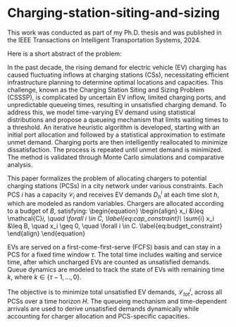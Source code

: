 # Charging-station-siting-and-sizing

This work was conducted as part of my Ph.D. thesis and was published in the IEEE Transactions on Intelligent Transportation Systems, 2024.

Here is a short abstract of the problem:

In the past decade, the rising demand for electric vehicle (EV) charging has caused fluctuating inflows at charging stations (CSs), necessitating efficient infrastructure planning to determine optimal locations and capacities. This challenge, known as the Charging Station Siting and Sizing Problem (CSSSP), is complicated by uncertain EV inflow, limited charging ports, and unpredictable queueing times, resulting in unsatisfied charging demand. To address this, we model time-varying EV demand using statistical distributions and propose a queueing mechanism that limits waiting times to a threshold. An iterative heuristic algorithm is developed, starting with an initial port allocation and followed by a statistical approximation to estimate unmet demand. Charging ports are then intelligently reallocated to minimize dissatisfaction. The process is repeated until unmet demand is minimized. The method is validated through Monte Carlo simulations and comparative analysis.

This paper formalizes the problem of allocating chargers to potential charging stations (PCSs) in a city network under various constraints. Each PCS $i$ has a capacity $\mathcal{C}_i$ and receives EV demands $D_h^i$ at each time slot $h$, which are modeled as random variables. Chargers are allocated according to a budget of $B$, satisfying:
\begin{equation}
\begin{align}
    x_i &\leq \mathcal{C}_i, \quad \forall i \in C, \label{eq:cap_constraint}\\
    \sum_{i} x_i &\leq B, \quad x_i \geq 0, \quad \forall i \in C. \label{eq:budget_constraint}
\end{align}
\end{equation}

EVs are served on a first-come-first-serve (FCFS) basis and can stay in a PCS for a fixed time window $\tau$. The total time includes waiting and service time, after which uncharged EVs are counted as unsatisfied demands. Queue dynamics are modeled to track the state of EVs with remaining time $k$, where $k \in \{\tau-1, \ldots, 0\}$.

The objective is to minimize total unsatisfied EV demands, $\mathcal{L}_{tot}^i$, across all PCSs over a time horizon $H$. The queueing mechanism and time-dependent arrivals are used to derive unsatisfied demands dynamically while accounting for charger allocation and PCS-specific capacities.
